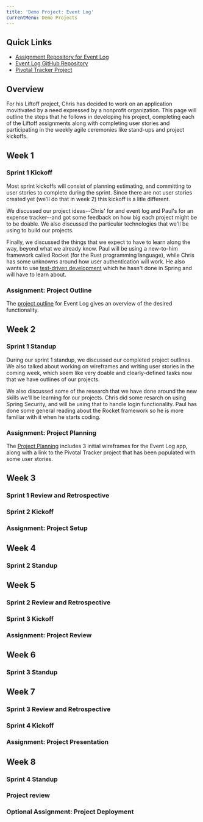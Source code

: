 ```yaml
---
title: 'Demo Project: Event Log'
currentMenu: Demo Projects
---
```


## Quick Links

- [Assignment Repository for Event Log](https://github.com/chrisbay/liftoff-assignments)
- [Event Log GitHub Repository](https://github.com/chrisbay/event-log)
- [Pivotal Tracker Project](https://www.pivotaltracker.com/n/projects/2157573)

## Overview

For his Liftoff project, Chris has decided to work on an application movitivated by a need expressed by a nonprofit organization. This page will outline the steps that he follows in developing his project, completing each of the Liftoff assignments along with completing user stories and participating in the weekly agile ceremonies like stand-ups and project kickoffs.

## Week 1

### Sprint 1 Kickoff

Most sprint kickoffs will consist of planning estimating, and committing to user stories to complete during the sprint. Since there are not user stories created yet (we'll do that in week 2) this kickoff is a litle different.

We discussed our project ideas--Chris' for and event log and Paul's for an expense tracker--and got some feedback on how big each project might be to be doable. We also discussed the particular technologies that we'll be using to build our projects.

Finally, we discussed the things that we expect to have to learn along the way, beyond what we already know. Paul will be using a new-to-him framework called Rocket (for the Rust programming language), while Chris has some unknowns around how user authentication will work. He also wants to use [test-driven development](https://en.wikipedia.org/wiki/Test-driven_development) which he hasn't done in Spring and will have to learn about.

### Assignment: Project Outline

The [project outline](https://github.com/chrisbay/liftoff-assignments/tree/master/P2-Project_Outline) for Event Log gives an overview of the desired functionality.

## Week 2

### Sprint 1 Standup

During our sprint 1 standup, we discussed our completed project outlines. We also talked about working on wireframes and writing user stories in the coming week, which seem like very doable and clearly-defined tasks now that we have outlines of our projects.

We also discussed some of the research that we have done around the new skills we'll be learning for our projects. Chris did some resarch on using Spring Security, and will be using that to handle login functionality. Paul has done some general reading about the Rocket framework so he is more familiar with it when he starts coding.

### Assignment: Project Planning

The [Project Planning](https://github.com/chrisbay/liftoff-assignments/blob/master/P3-Project_Planning/README.md) includes 3 initial wireframes for the Event Log app, along with a link to the Pivotal Tracker project that has been populated with some user stories. 

## Week 3

### Sprint 1 Review and Retrospective

### Sprint 2 Kickoff

### Assignment: Project Setup

## Week 4

### Sprint 2 Standup

## Week 5

### Sprint 2 Review and Retrospective

### Sprint 3 Kickoff

### Assignment: Project Review

## Week 6

### Sprint 3 Standup

## Week 7

### Sprint 3 Review and Retrospective

### Sprint 4 Kickoff

### Assignment: Project Presentation

## Week 8

### Sprint 4 Standup

### Project review

### Optional Assignment: Project Deployment